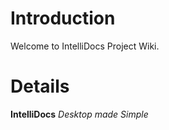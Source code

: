 # Introduction #

Welcome to IntelliDocs Project Wiki.


# Details #

**IntelliDocs**
_Desktop made Simple_